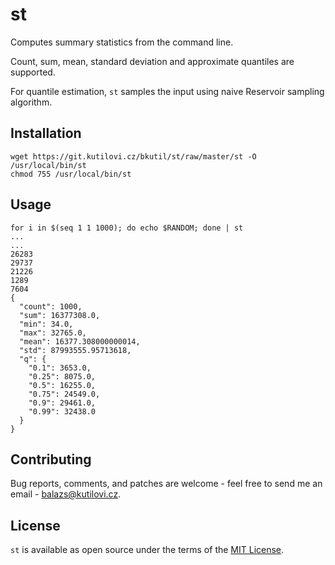 # st

Computes summary statistics from the command line.

Count, sum, mean, standard deviation and approximate quantiles are supported.

For quantile estimation, `st` samples the input using naive Reservoir
sampling algorithm.

## Installation

```shell
wget https://git.kutilovi.cz/bkutil/st/raw/master/st -O /usr/local/bin/st
chmod 755 /usr/local/bin/st
```

## Usage

```
for i in $(seq 1 1 1000); do echo $RANDOM; done | st
...
...
26283
29737
21226
1289
7604
{
  "count": 1000,
  "sum": 16377308.0,
  "min": 34.0,
  "max": 32765.0,
  "mean": 16377.308000000014,
  "std": 87993555.95713618,
  "q": {
    "0.1": 3653.0,
    "0.25": 8075.0,
    "0.5": 16255.0,
    "0.75": 24549.0,
    "0.9": 29461.0,
    "0.99": 32438.0
  }
}
```

## Contributing

Bug reports, comments, and patches are welcome - feel free to send me an email - balazs@kutilovi.cz.

## License

`st` is available as open source under the terms of the [MIT License](https://opensource.org/licenses/MIT).
